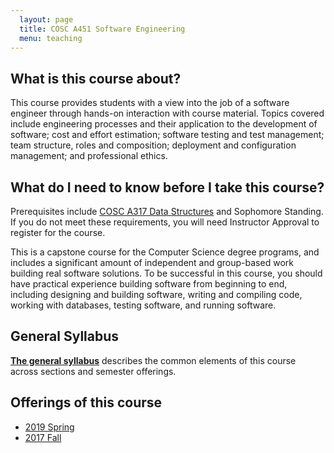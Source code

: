```yaml
---
  layout: page
  title: COSC A451 Software Engineering
  menu: teaching
---
```


## What is this course about?

This course provides students with a view into the job of a software engineer through hands-on interaction with course material. Topics covered include engineering processes and their application to the development of software; cost and effort estimation; software testing and test management; team structure, roles and composition; deployment and configuration management; and professional ethics.

## What do I need to know before I take this course?

Prerequisites include [COSC A317 Data Structures](http://2018bulletin.loyno.edu/undergraduate/computer-science#cosc-a317) and Sophomore Standing. If you do not meet these requirements, you will need Instructor Approval to register for the course.

This is a capstone course for the Computer Science degree programs, and includes a significant amount of independent and group-based work building real software solutions. To be successful in this course, you should have practical experience building software from beginning to end, including designing and building software, writing and compiling code, working with databases, testing software, and running software.

## General Syllabus

[**The general syllabus**](./syllabus/) describes the common elements of this course across sections and semester offerings.

## Offerings of this course

* [2019 Spring](./2019s/)
* [2017 Fall](./2017f/)
